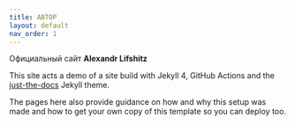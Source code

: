 ```yaml
---
title: АВТОР
layout: default
nav_order: 1
---
```


Официальный сайт **Alexandr Lifshitz**

This site acts a demo of a site build with Jekyll 4, GitHub Actions and the [just-the-docs](https://just-the-docs.github.io/just-the-docs/) Jekyll theme.

The pages here also provide guidance on how and why this setup was made and how to get your own copy of this template so you can deploy too.
